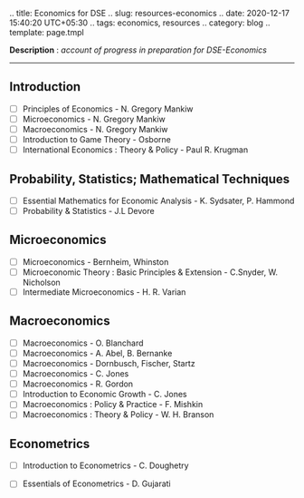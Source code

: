 .. title: Economics for DSE
.. slug: resources-economics
.. date: 2020-12-17 15:40:20 UTC+05:30
.. tags: economics, resources
.. category: blog
.. template: page.tmpl

**Description** : *account of progress in preparation for DSE-Economics*

***
<!-- TEASER_END -->

## Introduction

- [ ] Principles of Economics - N. Gregory Mankiw
- [ ] Microeconomics - N. Gregory Mankiw
- [ ] Macroeconomics - N. Gregory Mankiw
- [ ] Introduction to Game Theory - Osborne
- [ ] International Economics : Theory & Policy - Paul R. Krugman

## Probability, Statistics; Mathematical Techniques

- [ ] Essential Mathematics for Economic Analysis - K. Sydsater, P. Hammond
- [ ] Probability & Statistics - J.L Devore

## Microeconomics

- [ ] Microeconomics - Bernheim, Whinston
- [ ] Microeconomic Theory : Basic Principles & Extension - C.Snyder, W. Nicholson
- [ ] Intermediate Microeconomics - H. R. Varian

## Macroeconomics

- [ ] Macroeconomics - O. Blanchard
- [ ] Macroeconomics - A. Abel, B. Bernanke
- [ ] Macroeconomics - Dornbusch, Fischer, Startz
- [ ] Macroeconomics - C. Jones
- [ ] Macroeconomics - R. Gordon
- [ ] Introduction to Economic Growth - C. Jones
- [ ] Macroeconomics : Policy & Practice - F. Mishkin
- [ ] Macroeconomics : Theory & Policy - W. H. Branson

## Econometrics

- [ ] Introduction to Econometrics - C. Doughetry
- [ ] Essentials of Econometrics - D. Gujarati



